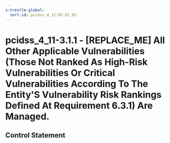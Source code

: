 ```yaml
---
x-trestle-global:
  sort-id: pcidss_4_11-03.01.01
---
```


# pcidss_4_11-3.1.1 - \[REPLACE_ME\] All Other Applicable Vulnerabilities (Those Not Ranked As High-Risk Vulnerabilities Or Critical Vulnerabilities According To The Entity'S Vulnerability Risk Rankings Defined At Requirement 6.3.1) Are Managed.

## Control Statement
